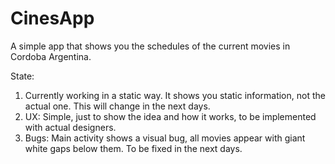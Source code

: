 # CinesApp
A simple app that shows you the schedules of the current movies in Cordoba Argentina.

State:
  1. Currently working in a static way. It shows you static information, not the actual one. This will change in the next days.
  2. UX: Simple, just to show the idea and how it works, to be implemented with actual designers.
  3. Bugs: Main activity shows a visual bug, all movies appear with giant white gaps below them. To be fixed in the next days.
